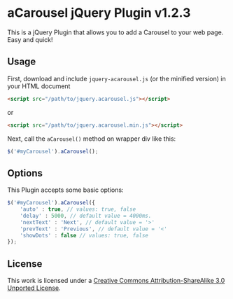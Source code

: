 aCarousel jQuery Plugin v1.2.3
======================= 

This is a jQuery Plugin that allows you to add a Carousel to your web page. Easy and quick! 


## Usage  
First, download and include `jquery-acarousel.js` (or the minified version) in your HTML document

```html
<script src="/path/to/jquery.acarousel.js"></script>
```
or

```html
<script src="/path/to/jquery.acarousel.min.js"></script>
```

Next, call the `aCarousel()` method on wrapper div like this:

```javascript
$('#myCarousel').aCarousel();
```
## Options
This Plugin accepts some basic options:

```javascript
$('#myCarousel').aCarousel({
	'auto' : true, // values: true, false
	'delay' : 5000, // default value = 4000ms. 
	'nextText' : 'Next', // default value = '>'
	'prevText' : 'Previous', // default value = '<'
	'showDots' : false // values: true, false
});
```

## License

This work is licensed under a [Creative Commons Attribution-ShareAlike 3.0 Unported License](http://creativecommons.org/licenses/by-sa/3.0/).
